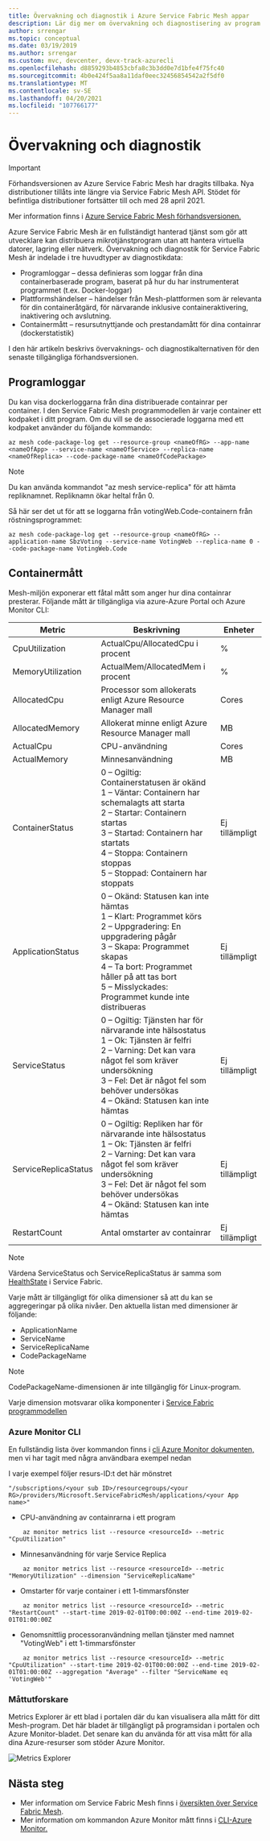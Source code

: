 ```yaml
---
title: Övervakning och diagnostik i Azure Service Fabric Mesh appar
description: Lär dig mer om övervakning och diagnostisering av program i Service Fabric Mesh på Azure.
author: srrengar
ms.topic: conceptual
ms.date: 03/19/2019
ms.author: srrengar
ms.custom: mvc, devcenter, devx-track-azurecli
ms.openlocfilehash: d8859293b4853cbfa8c3b3dd0e7d1bfe4f75fc40
ms.sourcegitcommit: 4b0e424f5aa8a11daf0eec32456854542a2f5df0
ms.translationtype: MT
ms.contentlocale: sv-SE
ms.lasthandoff: 04/20/2021
ms.locfileid: "107766177"
---
```

# <a name="monitoring-and-diagnostics"></a>Övervakning och diagnostik

> [!IMPORTANT]
> Förhandsversionen av Azure Service Fabric Mesh har dragits tillbaka. Nya distributioner tillåts inte längre via Service Fabric Mesh API. Stödet för befintliga distributioner fortsätter till och med 28 april 2021.
> 
> Mer information finns i [Azure Service Fabric Mesh förhandsversionen.](https://azure.microsoft.com/updates/azure-service-fabric-mesh-preview-retirement/)

Azure Service Fabric Mesh är en fullständigt hanterad tjänst som gör att utvecklare kan distribuera mikrotjänstprogram utan att hantera virtuella datorer, lagring eller nätverk. Övervakning och diagnostik för Service Fabric Mesh är indelade i tre huvudtyper av diagnostikdata:

- Programloggar – dessa definieras som loggar från dina containerbaserade program, baserat på hur du har instrumenterat programmet (t.ex. Docker-loggar)
- Plattformshändelser – händelser från Mesh-plattformen som är relevanta för din containeråtgärd, för närvarande inklusive containeraktivering, inaktivering och avslutning.
- Containermått – resursutnyttjande och prestandamått för dina containrar (dockerstatistik)

I den här artikeln beskrivs övervaknings- och diagnostikalternativen för den senaste tillgängliga förhandsversionen.

## <a name="application-logs"></a>Programloggar

Du kan visa dockerloggarna från dina distribuerade containrar per container. I den Service Fabric Mesh programmodellen är varje container ett kodpaket i ditt program. Om du vill se de associerade loggarna med ett kodpaket använder du följande kommando:

```azurecli
az mesh code-package-log get --resource-group <nameOfRG> --app-name <nameOfApp> --service-name <nameOfService> --replica-name <nameOfReplica> --code-package-name <nameOfCodePackage>
```

> [!NOTE]
> Du kan använda kommandot "az mesh service-replica" för att hämta repliknamnet. Repliknamn ökar heltal från 0.

Så här ser det ut för att se loggarna från votingWeb.Code-containern från röstningsprogrammet:

```azurecli
az mesh code-package-log get --resource-group <nameOfRG> --application-name SbzVoting --service-name VotingWeb --replica-name 0 --code-package-name VotingWeb.Code
```

## <a name="container-metrics"></a>Containermått 

Mesh-miljön exponerar ett fåtal mått som anger hur dina containrar presterar. Följande mått är tillgängliga via azure-Azure Portal och Azure Monitor CLI:

| Metric | Beskrivning | Enheter|
|----|----|----|
| CpuUtilization | ActualCpu/AllocatedCpu i procent | % |
| MemoryUtilization | ActualMem/AllocatedMem i procent | % |
| AllocatedCpu | Processor som allokerats enligt Azure Resource Manager mall | Cores |
| AllocatedMemory | Allokerat minne enligt Azure Resource Manager mall | MB |
| ActualCpu | CPU-användning | Cores |
| ActualMemory | Minnesanvändning | MB |
| ContainerStatus | 0 – Ogiltig: Containerstatusen är okänd <br> 1 – Väntar: Containern har schemalagts att starta <br> 2 – Startar: Containern startas <br> 3 – Startad: Containern har startats <br> 4 – Stoppa: Containern stoppas <br> 5 – Stoppad: Containern har stoppats | Ej tillämpligt |
| ApplicationStatus | 0 – Okänd: Statusen kan inte hämtas <br> 1 – Klart: Programmet körs <br> 2 – Uppgradering: En uppgradering pågår <br> 3 – Skapa: Programmet skapas <br> 4 – Ta bort: Programmet håller på att tas bort <br> 5 – Misslyckades: Programmet kunde inte distribueras | Ej tillämpligt |
| ServiceStatus | 0 – Ogiltig: Tjänsten har för närvarande inte hälsostatus <br> 1 – Ok: Tjänsten är felfri  <br> 2 – Varning: Det kan vara något fel som kräver undersökning <br> 3 – Fel: Det är något fel som behöver undersökas <br> 4 – Okänd: Statusen kan inte hämtas | Ej tillämpligt |
| ServiceReplicaStatus | 0 – Ogiltig: Repliken har för närvarande inte hälsostatus <br> 1 – Ok: Tjänsten är felfri  <br> 2 – Varning: Det kan vara något fel som kräver undersökning <br> 3 – Fel: Det är något fel som behöver undersökas <br> 4 – Okänd: Statusen kan inte hämtas | Ej tillämpligt | 
| RestartCount | Antal omstarter av containrar | Ej tillämpligt |

> [!NOTE]
> Värdena ServiceStatus och ServiceReplicaStatus är samma som [HealthState](/dotnet/api/system.fabric.health.healthstate) i Service Fabric.

Varje mått är tillgängligt för olika dimensioner så att du kan se aggregeringar på olika nivåer. Den aktuella listan med dimensioner är följande:

* ApplicationName
* ServiceName
* ServiceReplicaName
* CodePackageName

> [!NOTE]
> CodePackageName-dimensionen är inte tillgänglig för Linux-program. 

Varje dimension motsvarar olika komponenter i [Service Fabric programmodellen](service-fabric-mesh-service-fabric-resources.md#applications-and-services)

### <a name="azure-monitor-cli"></a>Azure Monitor CLI

En fullständig lista över kommandon finns i [cli Azure Monitor dokumenten,](/cli/azure/monitor/metrics#az_monitor_metrics_list) men vi har tagit med några användbara exempel nedan 

I varje exempel följer resurs-ID:t det här mönstret

`"/subscriptions/<your sub ID>/resourcegroups/<your RG>/providers/Microsoft.ServiceFabricMesh/applications/<your App name>"`


* CPU-användning av containrarna i ett program

```azurecli
    az monitor metrics list --resource <resourceId> --metric "CpuUtilization"
```
* Minnesanvändning för varje Service Replica
```azurecli
    az monitor metrics list --resource <resourceId> --metric "MemoryUtilization" --dimension "ServiceReplicaName"
``` 

* Omstarter för varje container i ett 1-timmarsfönster 
```azurecli
    az monitor metrics list --resource <resourceId> --metric "RestartCount" --start-time 2019-02-01T00:00:00Z --end-time 2019-02-01T01:00:00Z
``` 

* Genomsnittlig processoranvändning mellan tjänster med namnet "VotingWeb" i ett 1-timmarsfönster
```azurecli
    az monitor metrics list --resource <resourceId> --metric "CpuUtilization" --start-time 2019-02-01T00:00:00Z --end-time 2019-02-01T01:00:00Z --aggregation "Average" --filter "ServiceName eq 'VotingWeb'"
``` 

### <a name="metrics-explorer"></a>Måttutforskare

Metrics Explorer är ett blad i portalen där du kan visualisera alla mått för ditt Mesh-program. Det här bladet är tillgängligt på programsidan i portalen och Azure Monitor-bladet. Det senare kan du använda för att visa mått för alla dina Azure-resurser som stöder Azure Monitor. 

![Metrics Explorer](./media/service-fabric-mesh-monitoring-diagnostics/metricsexplorer.png)


<!--
### Container Insights

In addition to the metrics explorer, we also have a dashboard available out of the box that shows sample metrics over time under the Insights blade in the application's page in the portal. 

![Container Insights](./media/service-fabric-mesh-monitoring-diagnostics/containerinsights.png)
-->

## <a name="next-steps"></a>Nästa steg
* Mer information om Service Fabric Mesh finns i [översikten över Service Fabric Mesh](service-fabric-mesh-overview.md).
* Mer information om kommandon Azure Monitor mått finns i [CLI-Azure Monitor.](/cli/azure/monitor/metrics#az_monitor_metrics_list)
